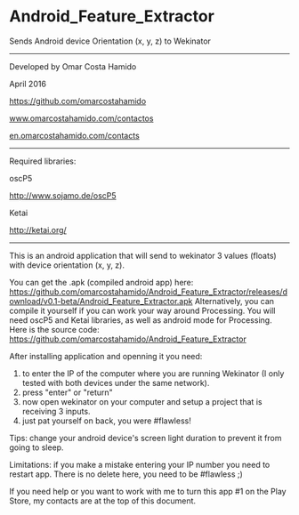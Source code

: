 # Android_Feature_Extractor
Sends Android device Orientation (x, y, z) to Wekinator

----------------------------------
Developed by Omar Costa Hamido

April 2016

https://github.com/omarcostahamido

www.omarcostahamido.com/contactos

[en.omarcostahamido.com/contacts](http://en.omarcostahamido.com/contacts)
 
----------------------------------
Required libraries:

oscP5

http://www.sojamo.de/oscP5

Ketai

http://ketai.org/

----------------------------------
This is an android application that will send to wekinator 3 values (floats)
with device orientation (x, y, z).

You can get the .apk (compiled android app) here: 
https://github.com/omarcostahamido/Android_Feature_Extractor/releases/download/v0.1-beta/Android_Feature_Extractor.apk
Alternatively, you can compile it yourself if you can work your way around Processing.
You will need oscP5 and Ketai libraries, as well as android mode for Processing. 
Here is the source code: https://github.com/omarcostahamido/Android_Feature_Extractor

After installing application and openning it you need: 

1. to enter the IP of the computer where you are running Wekinator (I only tested with both devices under the same network).
2. press "enter" or "return"
3. now open wekinator on your computer and setup a project that is receiving 3 inputs.
4. just pat yourself on back, you were #flawless!

Tips: change your android device's screen light duration to prevent it from going to sleep.

Limitations: if you make a mistake entering your IP number you need to restart app. There
is no delete here, you need to be #flawless ;)

If you need help or you want to work with me to turn this app #1 on the Play Store, my
contacts are at the top of this document.

